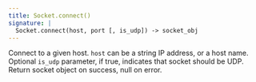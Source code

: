```yaml
---
title: Socket.connect()
signature: |
  Socket.connect(host, port [, is_udp]) -> socket_obj
---
```


Connect to a given host. `host` can be a string IP address, or a host name.
Optional `is_udp` parameter, if true, indicates that socket should be UDP.
Return socket object on success, null on error.
